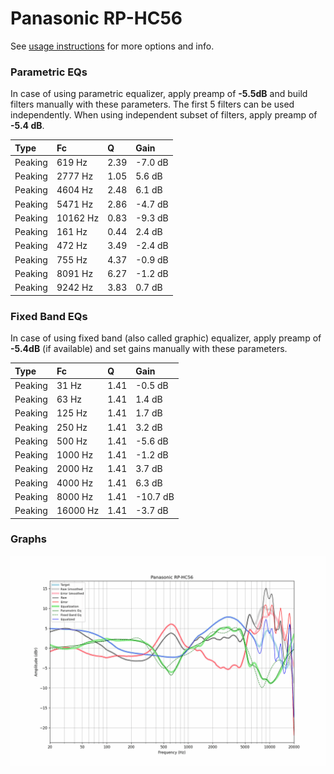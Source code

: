 # Panasonic RP-HC56
See [usage instructions](https://github.com/jaakkopasanen/AutoEq#usage) for more options and info.

### Parametric EQs
In case of using parametric equalizer, apply preamp of **-5.5dB** and build filters manually
with these parameters. The first 5 filters can be used independently.
When using independent subset of filters, apply preamp of **-5.4 dB**.

| Type    | Fc       |    Q | Gain    |
|:--------|:---------|:-----|:--------|
| Peaking | 619 Hz   | 2.39 | -7.0 dB |
| Peaking | 2777 Hz  | 1.05 | 5.6 dB  |
| Peaking | 4604 Hz  | 2.48 | 6.1 dB  |
| Peaking | 5471 Hz  | 2.86 | -4.7 dB |
| Peaking | 10162 Hz | 0.83 | -9.3 dB |
| Peaking | 161 Hz   | 0.44 | 2.4 dB  |
| Peaking | 472 Hz   | 3.49 | -2.4 dB |
| Peaking | 755 Hz   | 4.37 | -0.9 dB |
| Peaking | 8091 Hz  | 6.27 | -1.2 dB |
| Peaking | 9242 Hz  | 3.83 | 0.7 dB  |

### Fixed Band EQs
In case of using fixed band (also called graphic) equalizer, apply preamp of **-5.4dB**
(if available) and set gains manually with these parameters.

| Type    | Fc       |    Q | Gain     |
|:--------|:---------|:-----|:---------|
| Peaking | 31 Hz    | 1.41 | -0.5 dB  |
| Peaking | 63 Hz    | 1.41 | 1.4 dB   |
| Peaking | 125 Hz   | 1.41 | 1.7 dB   |
| Peaking | 250 Hz   | 1.41 | 3.2 dB   |
| Peaking | 500 Hz   | 1.41 | -5.6 dB  |
| Peaking | 1000 Hz  | 1.41 | -1.2 dB  |
| Peaking | 2000 Hz  | 1.41 | 3.7 dB   |
| Peaking | 4000 Hz  | 1.41 | 6.3 dB   |
| Peaking | 8000 Hz  | 1.41 | -10.7 dB |
| Peaking | 16000 Hz | 1.41 | -3.7 dB  |

### Graphs
![](./Panasonic%20RP-HC56.png)
